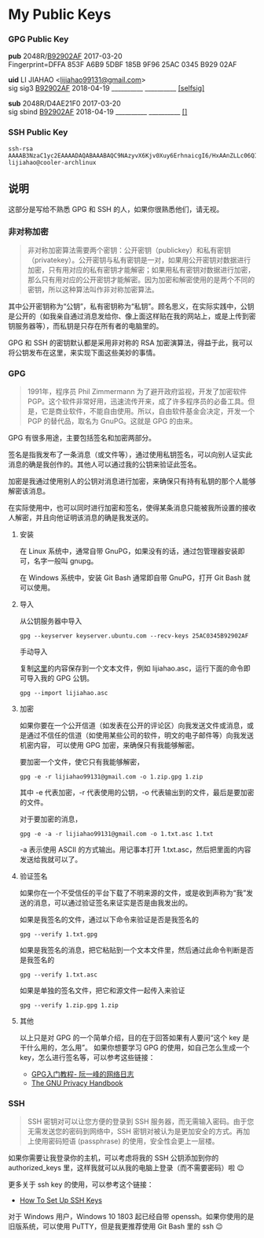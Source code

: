 # My Public Keys

### GPG Public Key


<strong>pub</strong>  2048R/<a href="https://keyserver.ubuntu.com/pks/lookup?op=get&amp;search=0x25AC0345B92902AF">B92902AF</a> 2017-03-20            
	 Fingerprint=DFFA 853F A6B9 5DBF 185B  9F96 25AC 0345 B929 02AF 

<strong>uid</strong> <span class="uid">LI JIAHAO &lt;lijiahao99131@gmail.com&gt;</span>         
sig  sig3  <a href="https://keyserver.ubuntu.com/pks/lookup?op=get&amp;fingerprint=on&amp;search=0x25AC0345B92902AF">B92902AF</a> 2018-04-19 __________ __________ <a href="https://keyserver.ubuntu.com/pks/lookup?op=vindex&fingerprint=on&search=0x25AC0345B92902AF">[selfsig]</a>

<strong>sub</strong>  2048R/D4AE21F0 2017-03-20            
sig sbind  <a href="https://keyserver.ubuntu.com/pks/lookup?op=get&amp;fingerprint=on&amp;search=0x25AC0345B92902AF">B92902AF</a> 2018-04-19 __________ __________ <a href="https://keyserver.ubuntu.com/pks/lookup?op=vindex&amp;fingerprint=on&amp;search=0x25AC0345B92902AF">[]</a>


### SSH Public Key

```
ssh-rsa AAAAB3NzaC1yc2EAAAADAQABAAABAQC9NAzyvX6Kjv0Xuy6ErhnaicgI6/HxAAnZLLc06QIk1RE9rEfsAqFI3QP5EWgq8nrKE5i/MyVI3Yf/9DSuoi4yHgtdPjmaniXJm1iejzn2oTmGO4DWfJithxc2/uq4ABH/VL5DhdROPzJX6xm1zwBqRXWhN99ylbu2AQGeyTd31E8cB/B+VrOjgQpvLnLG1lEtEdiaRltDhO8QJmguDmV6B3WS+4/IwBrQF7E4gdk88ZbY0blD+0O47BFzmcLD3Tctk9LuZHOng1AoJE/WD+otOKnnzqtxOG8bxzPFXgBlKS/7zjhazqx97wEDKmwjx7BDirV0jx9eOlnNZWCH9wff lijiahao@cooler-archlinux
```

## 说明

这部分是写给不熟悉 GPG 和 SSH 的人，如果你很熟悉他们，请无视。

### 非对称加密

> 非对称加密算法需要两个密钥：公开密钥（publickey）和私有密钥（privatekey）。公开密钥与私有密钥是一对，如果用公开密钥对数据进行加密，只有用对应的私有密钥才能解密；如果用私有密钥对数据进行加密，那么只有用对应的公开密钥才能解密。因为加密和解密使用的是两个不同的密钥，所以这种算法叫作非对称加密算法。

其中公开密钥称为“公钥”，私有密钥称为“私钥”。顾名思义，在实际实践中，公钥是公开的（如我亲自通过消息发给你、像上面这样贴在我的网站上，或是上传到密钥服务器等），而私钥是只存在所有者的电脑里的。

GPG 和 SSH 的密钥默认都是采用非对称的 RSA 加密演算法，得益于此，我可以将公钥发布在这里，来实现下面这些美妙的事情。

### GPG

> 1991年，程序员 Phil Zimmermann 为了避开政府监视，开发了加密软件 PGP。这个软件非常好用，迅速流传开来，成了许多程序员的必备工具。但是，它是商业软件，不能自由使用。所以，自由软件基金会决定，开发一个 PGP 的替代品，取名为 GnuPG。这就是 GPG 的由来。

GPG 有很多用途，主要包括签名和加密两部分。

签名是指我发布了一条消息（或文件等），通过使用私钥签名，可以向别人证实此消息的确是我创作的。其他人可以通过我的公钥来验证此签名。

加密是我通过使用别人的公钥对消息进行加密，来确保只有持有私钥的那个人能够解密该消息。

在实际使用中，也可以同时进行加密和签名，使得某条消息只能被我所设置的接收人解密，并且向他证明该消息的确是我发送的。

1. 安装

    在 Linux 系统中，通常自带 GnuPG，如果没有的话，通过包管理器安装即可，名字一般叫 gnupg。

    在 Windows 系统中，安装 Git Bash 通常即自带 GnuPG，打开 Git Bash 就可以使用。

2. 导入

    从公钥服务器中导入
    
    ```
    gpg --keyserver keyserver.ubuntu.com --recv-keys 25AC0345B92902AF
    ```
    
    手动导入
    
    复制[这里](https://raw.githubusercontent.com/rikakomoe/hello-world/master/pgp_keys.asc)的内容保存到一个文本文件，例如 lijiahao.asc，运行下面的命令即可导入我的 GPG 公钥。

    ```
    gpg --import lijiahao.asc
    ```

3. 加密

    如果你要在一个公开信道（如发表在公开的评论区）向我发送文件或消息，或是通过不信任的信道（如使用某些公司的软件，明文的电子邮件等）向我发送机密内容，
	可以使用 GPG 加密，来确保只有我能够解密。

    要加密一个文件，使它只有我能够解密，

    ```
    gpg -e -r lijiahao99131@gmail.com -o 1.zip.gpg 1.zip
    ```
	
    其中 -e 代表加密，-r 代表使用的公钥，-o 代表输出到的文件，最后是要加密的文件。

    对于要加密的消息，

    ```
    gpg -e -a -r lijiahao99131@gmail.com -o 1.txt.asc 1.txt
    ```
	
    -a 表示使用 ASCII 的方式输出。用记事本打开 1.txt.asc，然后把里面的内容发送给我就可以了。
  
4. 验证签名

    如果你在一个不受信任的平台下载了不明来源的文件，或是收到声称为“我”发送的消息，可以通过验证签名来证实是否是由我发出的。

    如果是我签名的文件，通过以下命令来验证是否是我签名的
   
    ```
    gpg --verify 1.txt.gpg
    ```

    如果是我签名的消息，把它粘贴到一个文本文件里，然后通过此命令判断是否是我签名的
   
    ```
    gpg --verify 1.txt.asc
    ```

    如果是单独的签名文件，把它和源文件一起传入来验证
   
    ```
    gpg --verify 1.zip.gpg 1.zip
    ```
	
5. 其他

	以上只是对 GPG 的一个简单介绍，目的在于回答如果有人要问“这个 key 是干什么用的，怎么用”。
	如果你想要学习 GPG 的使用，如自己怎么生成一个 key，怎么进行签名等，可以参考这些链接：
	
	- [GPG入门教程- 阮一峰的网络日志](http://www.ruanyifeng.com/blog/2013/07/gpg.html)
	- [The GNU Privacy Handbook](https://gnupg.org/gph/en/manual.html)
  
### SSH

> SSH 密钥对可以让您方便的登录到 SSH 服务器，而无需输入密码。由于您无需发送您的密码到网络中，SSH 密钥对被认为是更加安全的方式。再加上使用密码短语 (passphrase) 的使用，安全性会更上一层楼。

如果你需要让我登录你的主机，可以考虑将我的 SSH 公钥添加到你的 authorized_keys 里，这样我就可以从我的电脑上登录（而不需要密码）啦 :wink:

更多关于 ssh key 的使用，可以参考这个链接：

- [How To Set Up SSH Keys](https://www.digitalocean.com/community/tutorials/how-to-set-up-ssh-keys--2)

对于 Windows 用户，Windows 10 1803 起已经自带 openssh。如果你使用的是旧版系统，可以使用 PuTTY，但是我更推荐使用 Git Bash 里的 ssh :wink:
